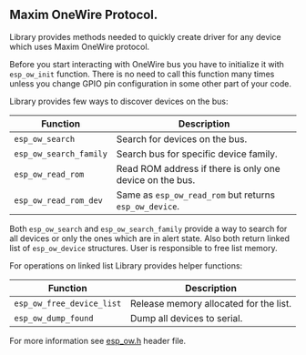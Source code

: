 ## Maxim OneWire Protocol.

Library provides methods needed to quickly create driver for any device which 
uses Maxim OneWire protocol.

Before you start interacting with OneWire bus you have to initialize it with
`esp_ow_init` function. There is no need to call this function many times 
unless you change GPIO pin configuration in some other part of your code. 

Library provides few ways to discover devices on the bus:

Function               | Description
-----------------------|------------
`esp_ow_search`        | Search for devices on the bus.
`esp_ow_search_family` | Search bus for specific device family.
`esp_ow_read_rom`      | Read ROM address if there is only one device on the bus.
`esp_ow_read_rom_dev`  | Same as `esp_ow_read_rom` but returns `esp_ow_device`.

Both `esp_ow_search` and `esp_ow_search_family` provide a way to search for all
devices or only the ones which are in alert state. Also both return linked list 
of `esp_ow_device` structures. User is responsible to free list memory. 

For operations on linked list Library provides helper functions:

Function                  | Description
--------------------------|------------
`esp_ow_free_device_list` | Release memory allocated for the list.
`esp_ow_dump_found`       | Dump all devices to serial. 

For more information see [esp_ow.h](include/esp_ow.h) header file.
